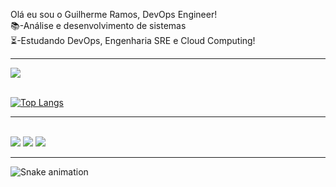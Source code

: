 Olá eu sou o Guilherme Ramos, DevOps Engineer! <br>
📚-Análise e desenvolvimento de sistemas <br>
⏳-Estudando DevOps, Engenharia SRE e Cloud Computing!
<br>
<hr>
<picture>
<source 
  srcset="https://github-readme-stats.vercel.app/api?username=GuiRamoos&show_icons=true&theme=dark"
  media="(prefers-color-scheme: dark)"
/>
<source
  srcset="https://github-readme-stats.vercel.app/api?username=GuiRamoos&show_icons=true"
  media="(prefers-color-scheme: light), (prefers-color-scheme: no-preference)"
/>
<img src="https://github-readme-stats.vercel.app/api?username=GuiRamoos&show_icons=true" />
</picture>

 <br>
 <br>
 

 [![Top Langs](https://github-readme-stats.vercel.app/api/top-langs/?username=GuiRamoos&layout=compact)](https://github.com/anuraghazra/github-readme-stats)
 
<div> 
   <hr>
  <br>
<a href="https://instagram.com/raviguilherme_" target="_blank"><img src="https://img.shields.io/badge/-Instagram-%23E4405F?style=for-the-badge&logo=instagram&logoColor=white" target="_blank"></a>
<a href = "guimoraesramos@gmail.com"><img src="https://img.shields.io/badge/-Gmail-%23333?style=for-the-badge&logo=gmail&logoColor=white" target="_blank"></a>
<a href="https://www.linkedin.com/in/" target="_blank"><img src="https://img.shields.io/badge/-LinkedIn-%230077B5?style=for-the-badge&logo=linkedin&logoColor=white" target="_blank"></a> 
  <hr>
 
  ![Snake animation](https://github.com/GuiRamoos/GuiRamoos/blob/output/github-contribution-grid-snake.svg)

</div>
